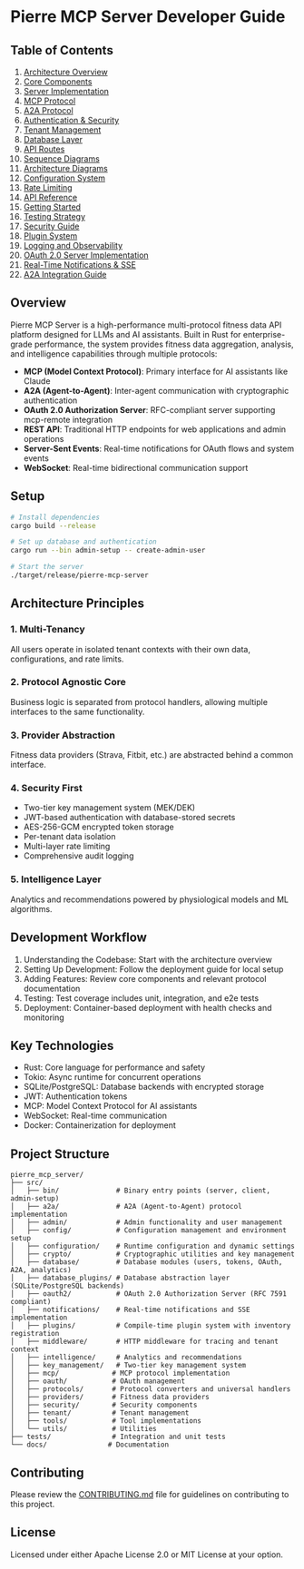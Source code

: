 # Pierre MCP Server Developer Guide

## Table of Contents

1. [Architecture Overview](./01-architecture.md)
2. [Core Components](./02-core-components.md)
3. [Server Implementation](./03-server-implementation.md)
4. [MCP Protocol](./04-mcp-protocol.md)
5. [A2A Protocol](./05-a2a-protocol.md)
6. [Authentication & Security](./06-authentication.md)
7. [Tenant Management](./07-tenant-management.md)
8. [Database Layer](./08-database.md)
9. [API Routes](./09-api-routes.md)
10. [Sequence Diagrams](./10-sequence-diagrams.md)
11. [Architecture Diagrams](./11-architecture-diagrams.md)
12. [Configuration System](./12-configuration.md)
13. [Rate Limiting](./13-rate-limiting.md)
14. [API Reference](./14-api-reference.md)
15. [Getting Started](./15-getting-started.md)
16. [Testing Strategy](./16-testing-strategy.md)
17. [Security Guide](./17-security-guide.md)
18. [Plugin System](./18-plugin-system.md)
19. [Logging and Observability](./19-logging-and-observability.md)
20. [OAuth 2.0 Server Implementation](./20-oauth2-server.md)
21. [Real-Time Notifications & SSE](./21-notifications-sse.md)
22. [A2A Integration Guide](./A2A-INTEGRATION-GUIDE.md)

## Overview

Pierre MCP Server is a high-performance multi-protocol fitness data API platform designed for LLMs and AI assistants. Built in Rust for enterprise-grade performance, the system provides fitness data aggregation, analysis, and intelligence capabilities through multiple protocols:

- **MCP (Model Context Protocol)**: Primary interface for AI assistants like Claude
- **A2A (Agent-to-Agent)**: Inter-agent communication with cryptographic authentication
- **OAuth 2.0 Authorization Server**: RFC-compliant server supporting mcp-remote integration
- **REST API**: Traditional HTTP endpoints for web applications and admin operations
- **Server-Sent Events**: Real-time notifications for OAuth flows and system events
- **WebSocket**: Real-time bidirectional communication support

## Setup

```bash
# Install dependencies
cargo build --release

# Set up database and authentication
cargo run --bin admin-setup -- create-admin-user

# Start the server
./target/release/pierre-mcp-server
```

## Architecture Principles

### 1. Multi-Tenancy
All users operate in isolated tenant contexts with their own data, configurations, and rate limits.

### 2. Protocol Agnostic Core
Business logic is separated from protocol handlers, allowing multiple interfaces to the same functionality.

### 3. Provider Abstraction
Fitness data providers (Strava, Fitbit, etc.) are abstracted behind a common interface.

### 4. Security First
- Two-tier key management system (MEK/DEK)
- JWT-based authentication with database-stored secrets
- AES-256-GCM encrypted token storage
- Per-tenant data isolation
- Multi-layer rate limiting
- Comprehensive audit logging

### 5. Intelligence Layer
Analytics and recommendations powered by physiological models and ML algorithms.

## Development Workflow

1. Understanding the Codebase: Start with the architecture overview
2. Setting Up Development: Follow the deployment guide for local setup
3. Adding Features: Review core components and relevant protocol documentation
4. Testing: Test coverage includes unit, integration, and e2e tests
5. Deployment: Container-based deployment with health checks and monitoring

## Key Technologies

- Rust: Core language for performance and safety
- Tokio: Async runtime for concurrent operations
- SQLite/PostgreSQL: Database backends with encrypted storage
- JWT: Authentication tokens
- MCP: Model Context Protocol for AI assistants
- WebSocket: Real-time communication
- Docker: Containerization for deployment

## Project Structure

```
pierre_mcp_server/
├── src/
│   ├── bin/              # Binary entry points (server, client, admin-setup)
│   ├── a2a/              # A2A (Agent-to-Agent) protocol implementation
│   ├── admin/            # Admin functionality and user management
│   ├── config/           # Configuration management and environment setup
│   ├── configuration/    # Runtime configuration and dynamic settings
│   ├── crypto/           # Cryptographic utilities and key management
│   ├── database/         # Database modules (users, tokens, OAuth, A2A, analytics)
│   ├── database_plugins/ # Database abstraction layer (SQLite/PostgreSQL backends)
│   ├── oauth2/           # OAuth 2.0 Authorization Server (RFC 7591 compliant)
│   ├── notifications/    # Real-time notifications and SSE implementation
│   ├── plugins/          # Compile-time plugin system with inventory registration
│   ├── middleware/       # HTTP middleware for tracing and tenant context
│   ├── intelligence/     # Analytics and recommendations
│   ├── key_management/   # Two-tier key management system
│   ├── mcp/             # MCP protocol implementation
│   ├── oauth/           # OAuth management
│   ├── protocols/       # Protocol converters and universal handlers
│   ├── providers/       # Fitness data providers
│   ├── security/        # Security components
│   ├── tenant/          # Tenant management
│   ├── tools/           # Tool implementations
│   └── utils/           # Utilities
├── tests/               # Integration and unit tests
└── docs/               # Documentation
```

## Contributing

Please review the [CONTRIBUTING.md](../../CONTRIBUTING.md) file for guidelines on contributing to this project.

## License

Licensed under either Apache License 2.0 or MIT License at your option.
